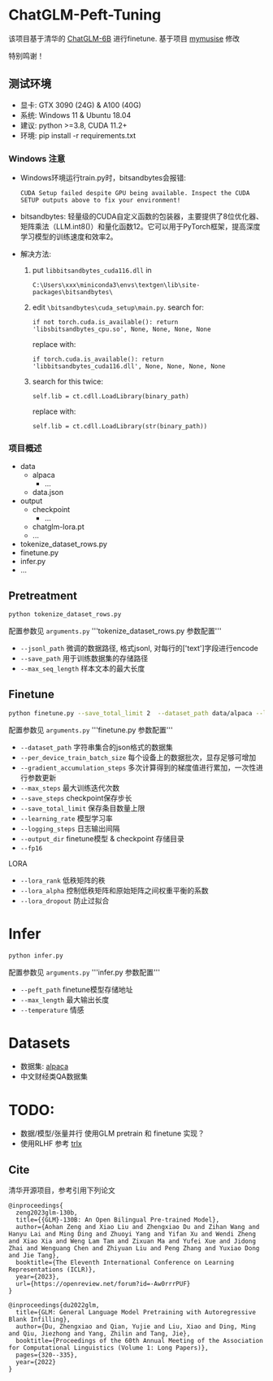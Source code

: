 # ChatGLM-Peft-Tuning

该项目基于清华的 [ChatGLM-6B](https://github.com/THUDM/ChatGLM-6B) 进行finetune.
基于项目 [mymusise](https://github.com/mymusise/ChatGLM-Tuning) 修改


特别鸣谢！


## 测试环境

- 显卡: GTX 3090 (24G) & A100 (40G)
- 系统: Windows 11 & Ubuntu 18.04
- 建议: python >=3.8, CUDA 11.2+
- 环境: pip install -r requirements.txt

### Windows 注意 
- Windows环境运行train.py时，bitsandbytes会报错:

  `CUDA Setup failed despite GPU being available. Inspect the CUDA SETUP outputs above to fix your environment!`


- bitsandbytes: 轻量级的CUDA自定义函数的包装器，主要提供了8位优化器、矩阵乘法（LLM.int8()）和量化函数12。它可以用于PyTorch框架，提高深度学习模型的训练速度和效率2。


- 解决方法:
  1. put `libbitsandbytes_cuda116.dll` in 
      
     `C:\Users\xxx\miniconda3\envs\textgen\lib\site-packages\bitsandbytes\`
  2. edit `\bitsandbytes\cuda_setup\main.py`. search for:
  
     `if not torch.cuda.is_available(): return 'libsbitsandbytes_cpu.so', None, None, None, None`
     
     replace with:
     
     `
     if torch.cuda.is_available(): return 'libbitsandbytes_cuda116.dll', None, None, None, None 
     `
  3. search for this twice:
  
      `self.lib = ct.cdll.LoadLibrary(binary_path)`
  
      replace with:
      
      `self.lib = ct.cdll.LoadLibrary(str(binary_path))`


### 项目概述
- data
  - alpaca
    - ...
  - data.json
- output
  - checkpoint
    - ...  
  - chatglm-lora.pt
  - ...
- tokenize_dataset_rows.py
- finetune.py
- infer.py
- ...

## Pretreatment

```bash
python tokenize_dataset_rows.py
```

配置参数见 `arguments.py` '''tokenize_dataset_rows.py 参数配置'''
- `--jsonl_path` 微调的数据路径, 格式jsonl, 对每行的['text']字段进行encode
- `--save_path`  用于训练数据集的存储路径
- `--max_seq_length` 样本文本的最大长度

## Finetune

```bash
python finetune.py --save_total_limit 2  --dataset_path data/alpaca --lora_rank 8 --per_device_train_batch_size 1  --gradient_accumulation_steps 1 --max_steps 52000 --save_steps 1000 --learning_rate 2e-5 --logging_steps 50 --output_dir output
```

配置参数见 `arguments.py` '''finetune.py 参数配置''' 
- `--dataset_path` 字符串集合的json格式的数据集
- `--per_device_train_batch_size` 每个设备上的数据批次，显存足够可增加
- `--gradient_accumulation_steps` 多次计算得到的梯度值进行累加，一次性进行参数更新
- `--max_steps` 最大训练迭代次数
- `--save_steps` checkpoint保存步长
- `--save_total_limit` 保存条目数量上限
- `--learning_rate` 模型学习率
- `--logging_steps` 日志输出间隔
- `--output_dir` finetune模型 & checkpoint 存储目录
- `--fp16` 

LORA

- `--lora_rank` 低秩矩阵的秩
- `--lora_alpha` 控制低秩矩阵和原始矩阵之间权重平衡的系数
- `--lora_dropout` 防止过拟合


# Infer
```bash
python infer.py
```

配置参数见 `arguments.py` '''infer.py 参数配置'''
- `--peft_path` finetune模型存储地址
- `--max_length` 最大输出长度
- `--temperature` 情感

# Datasets
- 数据集: [alpaca](https://github.com/tatsu-lab/stanford_alpaca)
- 中文财经类QA数据集

# TODO:

- 数据/模型/张量并行 使用GLM pretrain 和 finetune 实现？
- 使用RLHF 参考 [trlx](https://github.com/CarperAI/trlx) 


## Cite

清华开源项目，参考引用下列论文

```
@inproceedings{
  zeng2023glm-130b,
  title={{GLM}-130B: An Open Bilingual Pre-trained Model},
  author={Aohan Zeng and Xiao Liu and Zhengxiao Du and Zihan Wang and Hanyu Lai and Ming Ding and Zhuoyi Yang and Yifan Xu and Wendi Zheng and Xiao Xia and Weng Lam Tam and Zixuan Ma and Yufei Xue and Jidong Zhai and Wenguang Chen and Zhiyuan Liu and Peng Zhang and Yuxiao Dong and Jie Tang},
  booktitle={The Eleventh International Conference on Learning Representations (ICLR)},
  year={2023},
  url={https://openreview.net/forum?id=-Aw0rrrPUF}
}
```

```
@inproceedings{du2022glm,
  title={GLM: General Language Model Pretraining with Autoregressive Blank Infilling},
  author={Du, Zhengxiao and Qian, Yujie and Liu, Xiao and Ding, Ming and Qiu, Jiezhong and Yang, Zhilin and Tang, Jie},
  booktitle={Proceedings of the 60th Annual Meeting of the Association for Computational Linguistics (Volume 1: Long Papers)},
  pages={320--335},
  year={2022}
}
```